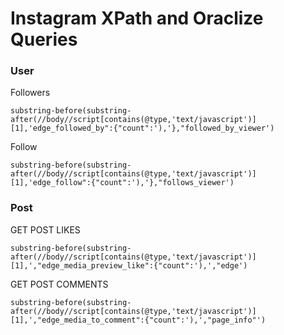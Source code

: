 # Instagram XPath and Oraclize Queries


### User

Followers
```
substring-before(substring-after(//body//script[contains(@type,'text/javascript')][1],'edge_followed_by":{"count":'),'},"followed_by_viewer')
```
Follow
```
substring-before(substring-after(//body//script[contains(@type,'text/javascript')][1],'edge_follow":{"count":'),'},"follows_viewer')
```

### Post

GET POST LIKES
```
substring-before(substring-after(//body//script[contains(@type,'text/javascript')][1],',"edge_media_preview_like":{"count":'),',"edge')
```
GET POST COMMENTS
```
substring-before(substring-after(//body//script[contains(@type,'text/javascript')][1],',"edge_media_to_comment":{"count":'),',"page_info"')
```
